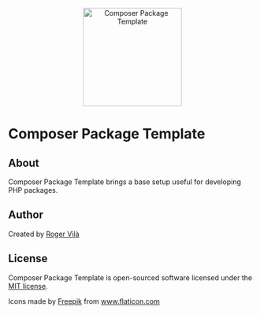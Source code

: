 <p align="center"><img width="200" src="https://image.flaticon.com/icons/svg/81/81847.svg" alt="Composer Package Template" /></p>


# Composer Package Template

## About

Composer Package Template brings a base setup useful for developing PHP packages.

## Author

Created by [Roger Vilà](https://rogervila.es)

## License

Composer Package Template is open-sourced software licensed under the [MIT license](https://opensource.org/licenses/MIT).

Icons made by <a href="https://www.flaticon.com/authors/freepik" title="Freepik">Freepik</a> from <a href="https://www.flaticon.com/" title="Flaticon">www.flaticon.com</a>
